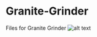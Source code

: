 # Granite-Grinder
Files for Granite Grinder
![alt text](https://github.com/Nopedi/Granite-Grinder/blob/main/image.jpg?raw=true)
